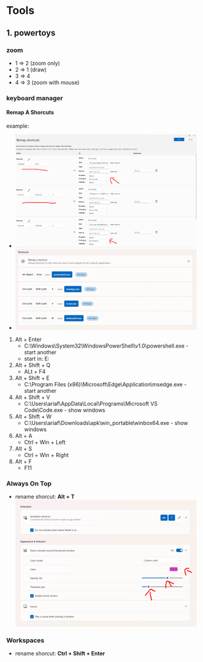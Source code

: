 # Tools
## 1. powertoys
### zoom
- 1 => 2 (zoom only)
- 2 => 1 (draw)
- 3 => 4
- 4 => 3 (zoom with mouse)

### keyboard manager
#### Remap A Shorcuts
example:
- ![alt text](images/2_tools/image-1.png)
- ![alt text](images/2_tools/image-2.png)

1. Alt + Enter
   - C:\Windows\System32\WindowsPowerShell\v1.0\powershell.exe - start another
   - start in: E:
3. Alt + Shift + Q
   - ALt + F4
4. Alt + Shift + E
   - C:\Program Files (x86)\Microsoft\Edge\Application\msedge.exe - start another
5. Alt + Shift + V
   - C:\Users\ariaf\AppData\Local\Programs\Microsoft VS Code\Code.exe - show windows
6. Alt + Shift + W
   - C:\Users\ariaf\Downloads\apk\win_portable\winbox64.exe - show windows
7. Alt + A
   - Ctrl + Win + Left
8. Alt + S  
   - Ctrl + Win + Right
9. Alt + F
   - F11

### Always On Top
- rename shorcut: **Alt + T** 
  ![alt text](images/2_tools/image-3.png)

### Workspaces
- rename shorcut: **Ctrl + Shift + Enter**